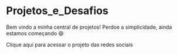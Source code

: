  # Projetos_e_Desafios
    
   Bem vindo a minha central de projetos!
   Perdoe a simplicidade, ainda estamos começando 😄


 <a src="Projeto Redes Sociais/index.html" alt="">Clique aqui para acessar o projeto das redes sociais</a>   



